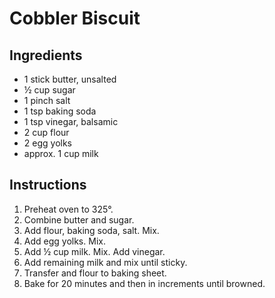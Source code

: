 # Cobbler Biscuit

## Ingredients
 - 1 stick butter, unsalted
 - ½ cup sugar
 - 1 pinch salt
 - 1 tsp baking soda
 - 1 tsp vinegar, balsamic
 - 2 cup flour
 - 2 egg yolks
 - approx. 1 cup milk

## Instructions

 1. Preheat oven to 325°.
 2. Combine butter and sugar.
 3. Add flour, baking soda, salt. Mix.
 4. Add egg yolks. Mix.
 5. Add ½ cup milk. Mix. Add vinegar.
 6. Add remaining milk and mix until sticky.
 7. Transfer and flour to baking sheet.
 7. Bake for 20 minutes and then in increments until browned.

